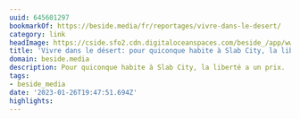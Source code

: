 ```yaml
---
uuid: 645601297
bookmarkOf: https://beside.media/fr/reportages/vivre-dans-le-desert/
category: link
headImage: https://cside.sfo2.cdn.digitaloceanspaces.com/beside_/app/www/2021/04/BESIIDE_VisualEssay_desert-dwellers_facebook.jpg
title: 'Vivre dans le désert: pour quiconque habite à Slab City, la liberté a un prix'
domain: beside.media
description: Pour quiconque habite à Slab City, la liberté a un prix.
tags:
- beside_media
date: '2023-01-26T19:47:51.694Z'
highlights: 
---
```



